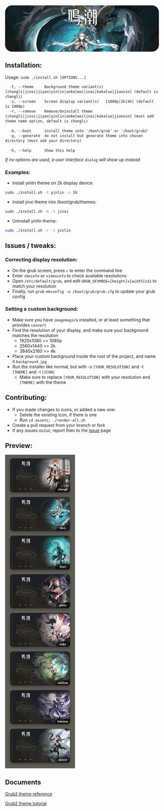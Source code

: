 ![banner](banner.png?raw=true)

## Installation:

Usage:  `sudo ./install.sh [OPTIONS...]`

```
  -t, --theme     Background theme variant(s) [changli|jinxi|jiyan|yinlin|anke|weilinai|kakaluo|jianxin] (default is changli)
  -s, --screen    Screen display variant(s)   [1080p|2k|4k] (default is 1080p)
  -r, --remove    Remove/Uninstall theme      [changli|jinxi|jiyan|yinlin|anke|weilinai|kakaluo|jianxin] (must add theme name option, default is changli)

  -b, --boot      install theme into '/boot/grub' or '/boot/grub2'
  -g, --generate  do not install but generate theme into chosen directory (must add your directory)

  -h, --help      Show this help
```

_If no options are used, a user interface `dialog` will show up instead_

### Examples:
 - Install yinlin theme on 2k display device:

```sh
sudo ./install.sh -t yinlin -s 2k
```

 - Install jinxi theme into /boot/grub/themes:

```sh
sudo ./install.sh -b -t jinxi
```

 - Uninstall yinlin theme:

```sh
sudo ./install.sh -r -t yinlin
```

## Issues / tweaks:

### Correcting display resolution:

 - On the grub screen, press `c` to enter the command line
 - Enter `vbeinfo` or `videoinfo` to check available resolutions
 - Open `/etc/default/grub`, and edit `GRUB_GFXMODE=[height]x[width]x32` to match your resolution
 - Finally, run `grub-mkconfig -o /boot/grub/grub.cfg` to update your grub config

### Setting a custom background:

 - Make sure you have `imagemagick` installed, or at least something that provides `convert`
 - Find the resolution of your display, and make sure your background matches the resolution
   - 1920x1080 >> 1080p
   - 2560x1440 >> 2k
   - 3840x2160 >> 4k
 - Place your custom background inside the root of the project, and name it `background.jpg`
 - Run the installer like normal, but with -s `[YOUR_RESOLUTION]` and -t `[THEME]` and -i `[ICON]`
   - Make sure to replace `[YOUR_RESOLUTION]` with your resolution and `[THEME]` with the theme

## Contributing:
 - If you made changes to icons, or added a new one:
   - Delete the existing icon, if there is one
   - Run `cd assets; ./render-all.sh`
 - Create a pull request from your branch or fork
 - If any issues occur, report then to the [issue](issues) page

## Preview:
![preview](preview.jpg?raw=true)

## Documents

[Grub2 theme reference](https://wiki.rosalab.ru/en/index.php/Grub2_theme_/_reference)

[Grub2 theme tutorial](https://wiki.rosalab.ru/en/index.php/Grub2_theme_tutorial)
